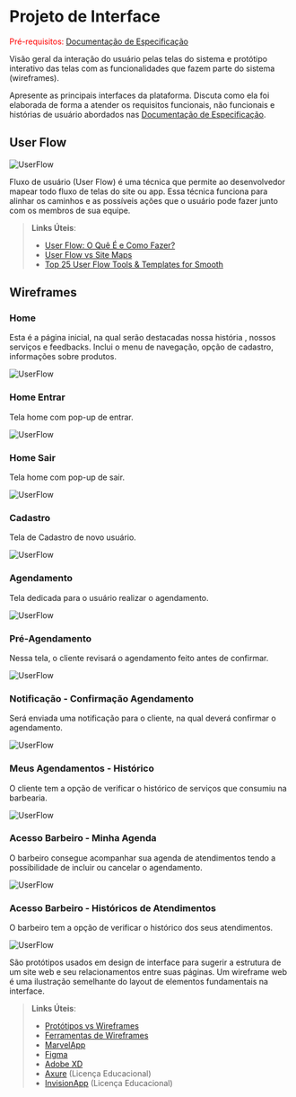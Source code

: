 
# Projeto de Interface

<span style="color:red">Pré-requisitos: <a href="2-Especificação do Projeto.md"> Documentação de Especificação</a></span>

Visão geral da interação do usuário pelas telas do sistema e protótipo interativo das telas com as funcionalidades que fazem parte do sistema (wireframes).

 Apresente as principais interfaces da plataforma. Discuta como ela foi elaborada de forma a atender os requisitos funcionais, não funcionais e histórias de usuário abordados nas <a href="2-Especificação do Projeto.md"> Documentação de Especificação</a>.

## User Flow

![UserFlow](img/USERFLOW_BARBER_APP.jpg)

Fluxo de usuário (User Flow) é uma técnica que permite ao desenvolvedor mapear todo fluxo de telas do site ou app. Essa técnica funciona para alinhar os caminhos e as possíveis ações que o usuário pode fazer junto com os membros de sua equipe.

> **Links Úteis**:
> - [User Flow: O Quê É e Como Fazer?](https://medium.com/7bits/fluxo-de-usu%C3%A1rio-user-flow-o-que-%C3%A9-como-fazer-79d965872534)
> - [User Flow vs Site Maps](http://designr.com.br/sitemap-e-user-flow-quais-as-diferencas-e-quando-usar-cada-um/)
> - [Top 25 User Flow Tools & Templates for Smooth](https://www.mockplus.com/blog/post/user-flow-tools)


## Wireframes

### Home
Esta é a página inicial, na qual serão destacadas nossa história , nossos serviços e feedbacks. Inclui o menu de navegação, opção de cadastro, informações sobre produtos.

![UserFlow](img/HOMEPAGE.jpg)

### Home Entrar
Tela home com pop-up de entrar.

![UserFlow](img/HOMEPAGE_ENTRAR.jpg)

### Home Sair
Tela home com pop-up de sair.

![UserFlow](img/HOMEPAGE_SAIR.jpg)

### Cadastro
Tela de Cadastro de novo usuário.

![UserFlow](img/CADASTRO_USUARIO_CLIENTE.jpg)

### Agendamento 
Tela dedicada para o usuário realizar o agendamento. 

![UserFlow](img/CLIENTE_AGENDAR.jpg)

### Pré-Agendamento 
Nessa tela, o cliente revisará o agendamento feito antes de confirmar. 

![UserFlow](img/CLIENTE_PREAGENDAMENTO.jpg)

### Notificação - Confirmação Agendamento
Será enviada uma notificação para o cliente, na qual deverá confirmar o agendamento. 

![UserFlow](img/CLIENTE_NOTIFICACAO_AGENDAMENTO.jpg)

### Meus Agendamentos - Histórico
O cliente tem a opção de verificar o histórico de serviços que consumiu na barbearia. 

![UserFlow](img/CLIENTE_MEUS_ATENDIMENTOS.jpg)


### Acesso Barbeiro - Minha Agenda
O barbeiro consegue acompanhar sua agenda de atendimentos tendo a possibilidade de incluir ou cancelar o agendamento.

![UserFlow](img/BARBEIRO_AGENDA.jpg)


### Acesso Barbeiro - Históricos de Atendimentos
O barbeiro tem a opção de verificar o histórico dos seus atendimentos.

![UserFlow](img/BARBEIRO_HIST_ATENDIMENTOS.jpg)


São protótipos usados em design de interface para sugerir a estrutura de um site web e seu relacionamentos entre suas páginas. Um wireframe web é uma ilustração semelhante do layout de elementos fundamentais na interface.
 
> **Links Úteis**:
> - [Protótipos vs Wireframes](https://www.nngroup.com/videos/prototypes-vs-wireframes-ux-projects/)
> - [Ferramentas de Wireframes](https://rockcontent.com/blog/wireframes/)
> - [MarvelApp](https://marvelapp.com/developers/documentation/tutorials/)
> - [Figma](https://www.figma.com/)
> - [Adobe XD](https://www.adobe.com/br/products/xd.html#scroll)
> - [Axure](https://www.axure.com/edu) (Licença Educacional)
> - [InvisionApp](https://www.invisionapp.com/) (Licença Educacional)

